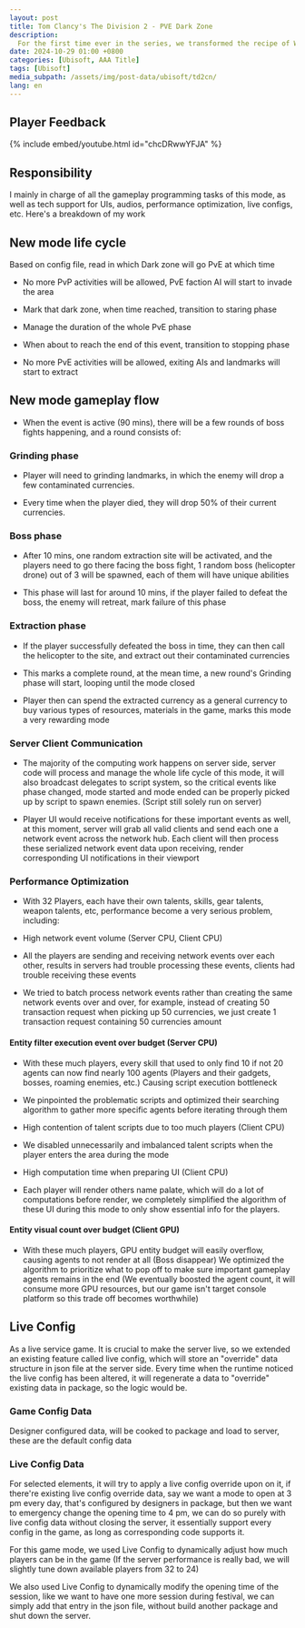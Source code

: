 ```yaml
---
layout: post
title: Tom Clancy's The Division 2 - PVE Dark Zone
description: 
  For the first time ever in the series, we transformed the recipe of WW version of the division dark zone from a 12 players PvPvE game mode to a 32 player PvE mode. Every couple hours, there will be 1 dark zone among all 3 available dark zones that goes completely PvE, this dark zone will have modified rules and gameplays to better fulfill the PVE needs of our mainstream player base.
date: 2024-10-29 01:00 +0800
categories: [Ubisoft, AAA Title]
tags: [Ubisoft]
media_subpath: /assets/img/post-data/ubisoft/td2cn/
lang: en
---
```


## Player Feedback
{% include embed/youtube.html id="chcDRwwYFJA" %}

## Responsibility
I mainly in charge of all the gameplay programming tasks of this mode, as well as tech support for UIs, audios, performance optimization, live configs, etc. Here's a breakdown of my work

## New mode life cycle
Based on config file, read in which Dark zone will go PvE at which time

- No more PvP activities will be allowed, PvE faction AI will start to invade the area

- Mark that dark zone, when time reached, transition to staring phase

- Manage the duration of the whole PvE phase

- When about to reach the end of this event, transition to stopping phase

- No more PvE activities will be allowed, exiting AIs and landmarks will start to extract

## New mode gameplay flow

- When the event is active (90 mins), there will be a few rounds of boss fights happening, and a round consists of:

### Grinding phase

- Player will need to grinding landmarks, in which the enemy will drop a few contaminated currencies.

- Every time when the player died, they will drop 50% of their current currencies.

### Boss phase

- After 10 mins, one random extraction site will be activated, and the players need to go there facing the boss fight, 1 random boss (helicopter drone) out of 3 will be spawned, each of them will have unique abilities

- This phase will last for around 10 mins, if the player failed to defeat the boss, the enemy will retreat, mark failure of this phase

### Extraction phase

- If the player successfully defeated the boss in time, they can then call the helicopter to the site, and extract out their contaminated currencies

- This marks a complete round, at the mean time, a new round's Grinding phase will start, looping until the mode closed

- Player then can spend the extracted currency as a general currency to buy various types of resources, materials in the game, marks this mode a very rewarding mode

### Server Client Communication

- The majority of the computing work happens on server side, server code will process and manage the whole life cycle of this mode, it will also broadcast delegates to script system, so the critical events like phase changed, mode started and mode ended can be properly picked up by script to spawn enemies. (Script still solely run on server)

- Player UI would receive notifications for these important events as well, at this moment, server will grab all valid clients and send each one a network event across the network hub. Each client will then process these serialized network event data upon receiving, render corresponding UI notifications in their viewport

### Performance Optimization

- With 32 Players, each have their own talents, skills, gear talents, weapon talents, etc, performance become a very serious problem, including:

- High network event volume (Server CPU, Client CPU)

- All the players are sending and receiving network events over each other, results in servers had trouble processing these events, clients had trouble receiving these events

- We tried to batch process network events rather than creating the same network events over and over, for example, instead of creating 50 transaction request when picking up 50 currencies, we just create 1 transaction request containing 50 currencies amount

#### Entity filter execution event over budget (Server CPU)

- With these much players, every skill that used to only find 10 if not 20 agents can now find nearly 100 agents (Players and their gadgets, bosses, roaming enemies, etc.) Causing script execution bottleneck

- We pinpointed the problematic scripts and optimized their searching algorithm to gather more specific agents before iterating through them

- High contention of talent scripts due to too much players (Client CPU)

- We disabled unnecessarily and imbalanced talent scripts when the player enters the area during the mode

- High computation time when preparing UI (Client CPU)

- Each player will render others name palate, which will do a lot of computations before render, we completely simplified the algorithm of these UI during this mode to only show essential info for the players.

#### Entity visual count over budget (Client GPU)

- With these much players, GPU entity budget will easily overflow, causing agents to not render at all (Boss disappear) We optimized the algorithm to prioritize what to pop off to make sure important gameplay agents remains in the end (We eventually boosted the agent count, it will consume more GPU resources, but our game isn't target console platform so this trade off becomes worthwhile)

## Live Config

As a live service game. It is crucial to make the server live, so we extended an existing feature called live config, which will store an "override" data structure in json file at the server side. Every time when the runtime noticed the live config has been altered, it will regenerate a data to "override" existing data in package, so the logic would be.

### Game Config Data

Designer configured data, will be cooked to package and load to server, these are the default config data

### Live Config Data

For selected elements, it will try to apply a live config override upon on it, if there're existing live config override data, say we want a mode to open at 3 pm every day, that's configured by designers in package, but then we want to emergency change the opening time to 4 pm, we can do so purely with live config data without closing the server, it essentially support every config in the game, as long as corresponding code supports it.

For this game mode, we used Live Config to dynamically adjust how much players can be in the game (If the server performance is really bad, we will slightly tune down available players from 32 to 24)

We also used Live Config to dynamically modify the opening time of the session, like we want to have one more session during festival, we can simply add that entry in the json file, without build another package and shut down the server.